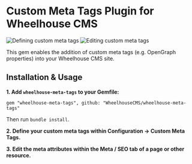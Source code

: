 Custom Meta Tags Plugin for Wheelhouse CMS
==========================================

![Defining custom meta tags](https://www.wheelhousecms.com/media/69cf9495/Custom-Meta-Tags-Definition.png)
![Editing custom meta tags](https://www.wheelhousecms.com/media/45efc720/Custom-Meta-Tags-Editing.png)

This gem enables the addition of custom meta tags (e.g. OpenGraph properties) into your Wheelhouse CMS site.


Installation & Usage
--------------------

**1. Add `wheelhouse-meta-tags` to your Gemfile:**

    gem "wheelhouse-meta-tags", github: "WheelhouseCMS/wheelhouse-meta-tags"

Then run `bundle install`.

**2. Define your custom meta tags within Configuration -> Custom Meta Tags.**

**3. Edit the meta attributes within the Meta / SEO tab of a page or other resource.**
